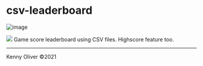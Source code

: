 # csv-leaderboard

![image](https://www.codefactor.io/repository/github/KennyOliver/csv-leaderboard/badge?style=for-the-badge)

[![](https://repl.it/badge/github/KennyOliver/csv-leaderboard)](https://repl.it/@KennyOliver/csv-leaderboard)
Game score leaderboard using CSV files. Highscore feature too.

---
Kenny Oliver ©2021
